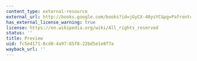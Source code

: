 ```yaml
---
content_type: external-resource
external_url: http://books.google.com/books?id=jGyCX-40ysYC&pg=Pafrontcover
has_external_license_warning: true
license: https://en.wikipedia.org/wiki/All_rights_reserved
status: ''
title: Preview
uid: fc5e4171-8cd8-4a97-85f8-22bd5e1e8f7a
wayback_url: ''
---
```

